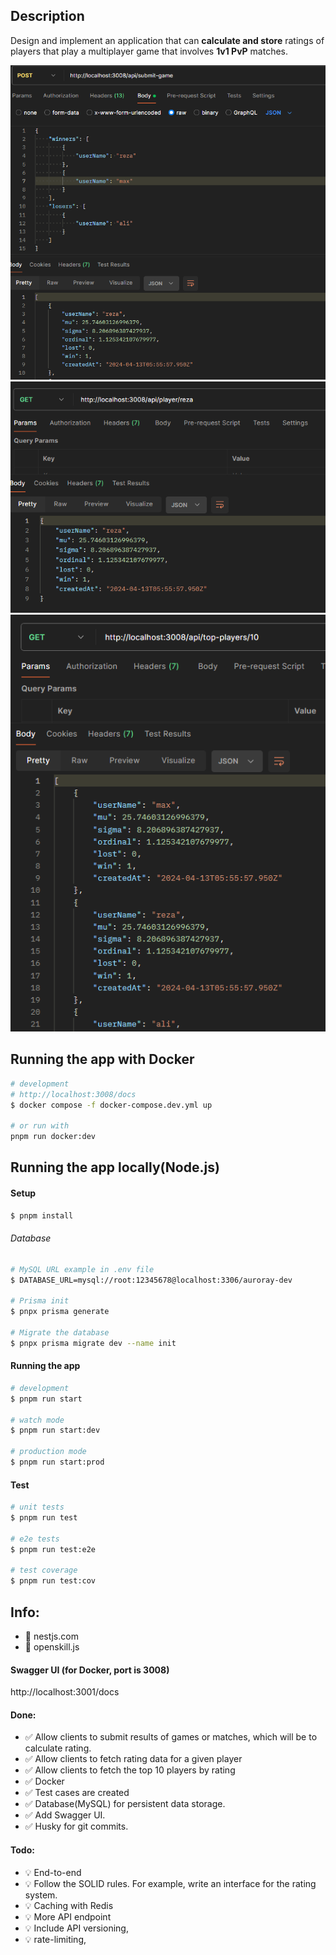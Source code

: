 
## Description
Design and implement an application that can **calculate and store** ratings of players that play a multiplayer game that involves **1v1 PvP** matches.

![alt text](help/submit.png)
![alt text](help/player-info.png)
![alt text](help/top-10.png)

## Running the app with Docker

```bash
# development
# http://localhost:3008/docs
$ docker compose -f docker-compose.dev.yml up

# or run with 
pnpm run docker:dev

```



## Running the app locally(Node.js)

#### Setup

```bash
$ pnpm install
```
###### Database

```bash
# MySQL URL example in .env file
$ DATABASE_URL=mysql://root:12345678@localhost:3306/auroray-dev

# Prisma init
$ pnpx prisma generate

# Migrate the database
$ pnpx prisma migrate dev --name init
```

#### Running the app

```bash
# development
$ pnpm run start

# watch mode
$ pnpm run start:dev

# production mode
$ pnpm run start:prod
```

#### Test

```bash
# unit tests
$ pnpm run test

# e2e tests
$ pnpm run test:e2e

# test coverage
$ pnpm run test:cov
```

## Info:
- 📌 nestjs.com
- 📌 openskill.js

#### Swagger UI (for Docker, port is 3008)
http://localhost:3001/docs

#### Done:
- ✅ Allow clients to submit results of games or matches, which will be to calculate rating.
- ✅ Allow clients to fetch rating data for a given player
- ✅ Allow clients to fetch the top 10 players by rating
- ✅ Docker
- ✅ Test cases are created
- ✅ Database(MySQL) for persistent data storage.
- ✅ Add Swagger UI.
- ✅ Husky for git commits.


#### Todo:
- 💡 End-to-end
- 💡 Follow the SOLID rules. For example, write an interface for the rating system.
- 💡 Caching with Redis
- 💡 More API endpoint
- 💡 Include API versioning, 
- 💡 rate-limiting, 
